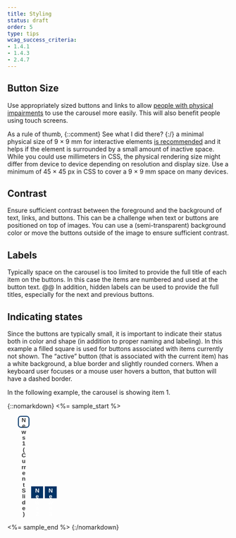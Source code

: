 ```yaml
---
title: Styling
status: draft
order: 5
type: tips
wcag_success_criteria:
- 1.4.1
- 1.4.3
- 2.4.7
---
```


## Button Size

Use appropriately sized buttons and links to allow [people with physical impairments](https://www.w3.org/WAI/intro/people-use-web/diversity#physical) to use the carousel more easily. This will also benefit people using touch screens.

As a rule of thumb, {::comment} See what I did there? {:/} a minimal physical size of 9 × 9 mm for interactive elements [is recommended](https://www.w3.org/TR/mobile-accessibility-mapping/#h-touch-target-size-and-spacing) and it helps if the element is surrounded by a small amount of inactive space. While you could use millimeters in CSS, the physical rendering size might differ from device to device depending on resolution and display size. Use a minimum of 45 × 45 px in CSS to cover a 9 × 9 mm space on many devices.

## Contrast

Ensure sufficient contrast between the foreground and the background of text, links, and buttons. This can be a challenge when text or buttons are positioned on top of images. You can use a (semi-transparent) background color or move the buttons outside of the image to ensure sufficient contrast.

## Labels

Typically space on the carousel is too limited to provide the full title of each item on the buttons. In this case the items are numbered and used at the button text. @@ In addition, hidden labels can be used to provide the full titles, especially for the next and previous buttons.

## Indicating states

Since the buttons are typically small, it is important to indicate their status both in color and shape (in addition to proper naming and labeling). In this example a filled square is used for buttons associated with items currently not shown. The “active” button (that is associated with the current item) has a white background, a blue border and slightly rounded corners. When a keyboard user focuses or a mouse user hovers a button, that button will have a dashed border.

In the following example, the carousel is showing item 1.

{::nomarkdown}
<%= sample_start %>

<style>
.slidenav li {
  display: inline-block;
}
.slidenav button {
  border: 2px solid #036;
  background-color: #036;
  line-height: 1em;
  height: 2em;
  width: 2em;
  font-weight: bold;
  color: #fff;
}

.slidenav button.current {
  border-radius: .5em;
  background-color: #fff;
  color: #333;
}

.slidenav button:hover,
.slidenav button:focus {
  border: 2px dashed #fff;
}

.slidenav button.current:hover,
.slidenav button.current:focus {
  border: 2px dashed #036;
}
</style>

<ul class="slidenav as-sample">
  <li>
    <button class="current" data-slide="0" type="button">
      <span class="visuallyhidden">News</span> 1
      <span class="visuallyhidden">(Current Slide)</span>
    </button>
  </li>
  <li>
    <button data-slide="1" type="button">
      <span class="visuallyhidden">News</span> 2
    </button>
  </li>
  <li>
    <button data-slide="2" type="button">
      <span class="visuallyhidden">News</span> 3
    </button>
  </li>
</ul>

<style>
  .slidenav.as-sample {
    position: static;
  }
</style>

<%= sample_end %>
{:/nomarkdown}
